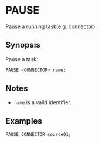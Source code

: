 PAUSE
================

Pause a running task(e.g. connector).

## Synopsis

Pause a task:

```sql
PAUSE <CONNECTOR> name;
```

## Notes

- `name` is a valid identifier.

## Examples

```sql
PAUSE CONNECTOR source01;
```
